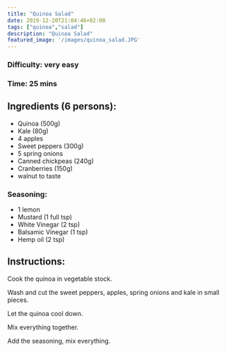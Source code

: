 ```yaml
---
title: "Quinoa Salad"
date: 2019-12-20T21:04:46+02:00
tags: ["quinoa","salad"]
description: "Quinoa Salad"
featured_image: '/images/quinoa_salad.JPG'
---
```


### Difficulty: very easy
### Time: 25 mins


## Ingredients (6 persons):
- Quinoa (500g)
- Kale (80g)
- 4 apples
- Sweet peppers (300g)
- 5 spring onions
- Canned chickpeas (240g)
- Cranberries (150g)
- walnut to taste

### Seasoning:
- 1 lemon
- Mustard (1 full tsp)
- White Vinegar (2 tsp)
- Balsamic Vinegar (1 tsp)
- Hemp oil (2 tsp)

## Instructions:
Cook the quinoa in vegetable stock.

Wash and cut the sweet peppers, apples, spring onions and kale in small pieces. 

Let the quinoa cool down.

Mix everything together.

Add the seasoning, mix everything. 

